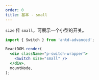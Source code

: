 ```yaml
---
order: 0
title: 基本 - small
---
```


`size` 传 `small`，可展示一个小型的开关。

```jsx
import { Switch } from 'antd-advanced';

ReactDOM.render(
  <div className="p-switch-wrapper">
    <Switch size="small" />
  </div>,
  mountNode,
);
```
